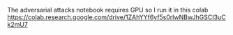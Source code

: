 The adversarial attacks notebook requires GPU so I run it in this colab https://colab.research.google.com/drive/1ZAhYYf6yf5s0rlwNBwJhGSCI3uCk2mU7